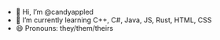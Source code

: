 - 👋 Hi, I’m @candyappled
- 🌱 I’m currently learning C++, C#, Java, JS, Rust, HTML, CSS
- 😄 Pronouns: they/them/theirs

<!---
candyappled/candyappled is a ✨ special ✨ repository because its `README.md` (this file) appears on your GitHub profile.
You can click the Preview link to take a look at your changes.
--->
